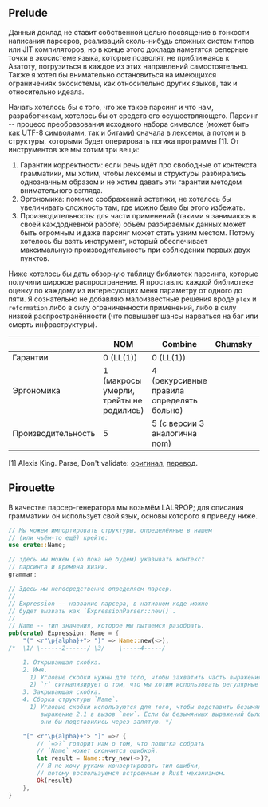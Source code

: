 ## Prelude

Данный доклад не ставит собственной целью посвящение в тонкости написания парсеров, реализаций сколь-нибудь сложных систем типов или JIT компиляторов,
но в конце этого доклада наметятся реперные точки в экосистеме языка, которые позволят, не приближаясь к Азатоту, погрузиться в каждое из этих направлений
самостоятельно. Также я хотел бы внимательно остановиться на имеющихся ограничениях экосистемы, как относительно других языков, так и относительно
идеала.

Начать хотелось бы с того, что же такое парсинг и что нам, разработчикам, хотелось бы от средств его осуществляющего. Парсинг -- процесс
преобразования исходного набора символов (может быть как UTF-8 символами, так и битами) сначала в лексемы, а потом и в структуры, которыми 
будет оперировать логика программы [1]. От инструментов же мы хотим три вещи:

1. Гарантии корректности: если речь идёт про свободные от контекста грамматики, мы хотим, чтобы лексемы и структуры разбирались однозначным
   образом и не хотим давать эти гарантии методом внимательного взгляда.
2. Эргономика: помимо соображений эстетики, не хотелось бы увеличивать сложность там, где можно было бы этого избежать.
3. Производительность: для части применений (такими я занимаюсь в своей каждодневной работе) объём разбираемых данных может быть огромным и
   даже парсинг может стать узким местом. Потому хотелось бы взять инструмент, который обеспечивает максимальную производительность при
   соблюдении первых двух пунктов.

Ниже хотелось бы дать обзорную таблицу библиотек парсинга, которые получили широкое распространение. Я проставлю каждой библиотеке оценку по
каждому из интересующих меня параметру от одного до пяти. Я сознательно не добавляю малоизвестные решения вроде `plex` и `reformation` либо
в силу ограниченности применений, либо в силу низкой распространённости (что повышает шансы нарваться на баг или смерть инфраструктуры).

|                    | NOM                                    | Combine                                   | Chumsky | pest | peg | LALRPOP |
|--------------------|----------------------------------------|-------------------------------------------|---------|------|-----|---------|
| Гарантии           | 0 (LL(1))                              | 0 (LL(1))                                 |         |      |     | 5       |
| Эргономика         | 1 (макросы умерли, трейты не родились) | 4 (рекурсивные правила определять больно) |         |      |     | 4       |
| Производительность | 5                                      | 5 (с версии 3 аналогична nom)             |         | 2    | 2   | 4       |

[1] Alexis King. Parse, Don't validate: [оригинал](https://lexi-lambda.github.io/blog/2019/11/05/parse-don-t-validate/), [перевод](https://habr.com/ru/post/498042/).

## Pirouette

В качестве парсер-генератора мы возьмём LALRPOP; для описания грамматики он использует свой язык, основы которого я приведу ниже.

```rust
// Мы можем импортировать структуры, определённые в нашем
// (или чьём-то ещё) крейте:
use crate::Name;

// Здесь мы можем (но пока не будем) указывать контекст
// парсинга и времена жизни.
grammar;

// Здесь мы непосредственно определяем парсер.
//
// Expression -- название парсера, в нативном коде можно
// будет вызвать как `ExpressionParser::new()`.
//
// Name -- тип значения, которое мы пытаемся разобрать.
pub(crate) Expression: Name = {
    "(" <r"\p{alpha}+"> ")" => Name::new(<>),
/*  \1/ \------2------/ \3/    \-----4-----/

    1. Открывающая скобка.
    2. Имя.
      1) Угловые скобки нужны для того, чтобы захватить часть выражения.
      2) `r` сигнализирует о том, что мы хотим использовать регулярные выражения.
    3. Закрывающая скобка.
    4. Сборка структуры `Name`.
      1) Угловые скобки используются для того, чтобы подставить безымянное
         выражение 2.1 в вызов `new`. Если бы безымянных выражений было несколько,
         они бы подставились через запятую. */

    "[" <r"\p{alpha}+"> "]" =>? {
        // `=>?` говорит нам о том, что попытка собрать
        // `Name` может окончится ошибкой.
        let result = Name::try_new(<>)?,
        // Я не хочу руками конвертировать тип ошибки,
        // потому воспользуемся встроенным в Rust механизмом.
        Ok(result)
    },
}
```

